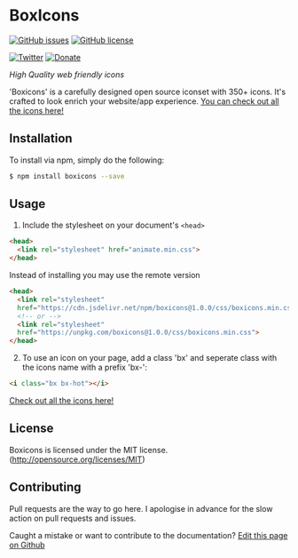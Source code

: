 # BoxIcons 
[![GitHub issues](https://img.shields.io/github/issues/atisawd/boxicons.svg)](https://github.com/atisawd/boxicons/issues)
[![GitHub license](https://img.shields.io/github/license/atisawd/boxicons.svg)](https://github.com/atisawd/boxicons/blob/master/LICENSE)

[![Twitter](https://img.shields.io/twitter/url/https/github.com/atisawd/boxicons.svg?style=social)](https://twitter.com/intent/tweet?text=Wow:&url=https%3A%2F%2Fgithub.com%2Fatisawd%2Fboxicons)
[![Donate](https://img.shields.io/badge/donate-paypal-blue.svg?style=flat-square)](https://paypal.me/atisawd)

_High Quality web friendly icons_

'Boxicons' is a carefully designed open source iconset with 350+ icons. It's crafted to look enrich your website/app experience.
[You can check out all the icons here!](https://boxicons.com)

## Installation

To install via npm, simply do the following:

```bash
$ npm install boxicons --save
```

## Usage

1. Include the stylesheet on your document's `<head>`

```html
<head>
  <link rel="stylesheet" href="animate.min.css">
</head>
```

Instead of installing you may use the remote version 

```html
<head>
  <link rel="stylesheet"
  href="https://cdn.jsdelivr.net/npm/boxicons@1.0.0/css/boxicons.min.css">
  <!-- or -->
  <link rel="stylesheet"
  href="https://unpkg.com/boxicons@1.0.0/css/boxicons.min.css">
</head>
```


2. To use an icon on your page, add a class 'bx' and seperate class with the icons name with a prefix 'bx-':

```html
<i class="bx bx-hot"></i>
```

[Check out all the icons here!](https://boxicons.com)


## License

Boxicons is licensed under the MIT license. (http://opensource.org/licenses/MIT)


## Contributing

Pull requests are the way to go here. I apologise in advance for the slow action on pull requests and issues.

Caught a mistake or want to contribute to the documentation? [Edit this page on Github](https://github.com/atisawd/boxicons/blob/master/README.md)